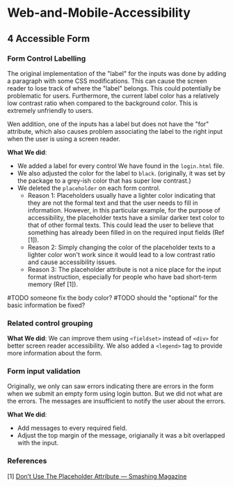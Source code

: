 # Web-and-Mobile-Accessibility

## 4 Accessible Form

### Form Control Labelling

The original implementation of the "label" for the inputs was done by adding a paragraph with some CSS modifications. 
This can cause the screen reader to lose track of where the "label" belongs. This could potentially be problematic for users.
Furthermore, the current label color has a relatively low contrast ratio when compared to the background color. This is extremely unfriendly to users.

Wen addition, one of the inputs has a label but does not have the "for" attribute, which also causes problem associating the label to the right input when the user is using a screen reader.

**What We did**:
- We added a label for every control We have found in the `login.html` file.
- We also adjusted the color for the label to `black`. (originally, it was set by the package to a grey-ish color that has super low contrast.)
- We deleted the `placeholder` on each form control. 
  - Reason 1: Placeholders usually have a lighter color indicating that they are not the formal text and that the user needs to fill in information. However, in this particular example, for the purpose of accessibility, the placeholder texts have a similar darker text color to that of other formal texts. This could lead the user to believe that something has already been filled in on the required input fields (Ref [1]).
  - Reason 2: Simply changing the color of the placeholder texts to a lighter color won't work since it would lead to a low contrast ratio and cause accessibility issues. 
  - Reason 3: The placeholder attribute is not a nice place for the input format instruction, especially for people who have bad short-term memory (Ref [1]). 


#TODO someone fix the body color?
#TODO should the "optional" for the basic information be fixed?

### Related control grouping

**What We did**:
We can improve them using `<fieldset>` instead of `<div>` for better screen reader accessibility. 
We also added a `<legend>` tag to provide more information about the form.


### Form input validation

Originally, we only can saw errors indicating there are errors in the form when we submit an empty form using login button. But we did not what are the errors.
The messages are insufficient to notify the user about the errors.

**What We did**:
- Add messages to every required field.
- Adjust the top margin of the message, origianally it was a bit overlapped with the input.

### References
[1] [Don’t Use The Placeholder Attribute — Smashing Magazine](https://www.smashingmagazine.com/2018/06/placeholder-attribute/)

